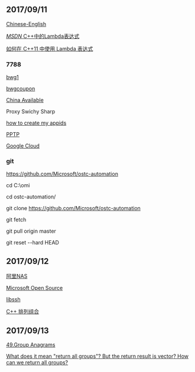 ## 2017/09/11

[Chinese-English](http://blog.sina.com.cn/s/blog_13126dbc20102vtxk.html)

[*MSDN* C++中的Lambda表达式](https://msdn.microsoft.com/zh-cn/library/dd293608.aspx)

[如何在 C++11 中使用 Lambda 表达式](http://www.oracle.com/technetwork/cn/articles/servers-storage-dev/howto-use-lambda-exp-cpp11-2189895-zhs.html)

### 7788

[bwg1](http://bwg1.net/)

[bwgcoupon](http://www.bandwagonhost.net/coupon)

[China Available](https://bwh1.net/clientarea.php)

Proxy Swichy Sharp

[how to create my appids](https://github.com/XX-net/XX-Net/wiki/how-to-create-my-appids)

[PPTP](http://www.richardyau.com/?p=294)

[Google Cloud](https://console.cloud.google.com/freetrial?page=1)

### git 
https://github.com/Microsoft/ostc-automation

cd C:\omi

cd ostc-automation/

git clone https://github.com/Microsoft/ostc-automation

git fetch

git pull origin master

git reset --hard HEAD

## 2017/09/12

[阿里NAS](https://cn.aliyun.com/product/nas)

[Microsoft Open Source](https://opensource.microsoft.com/)

[libssh](https://www.libssh.org/)

[C++ 排列组合](https://segmentfault.com/a/1190000002486075)

## 2017/09/13

[49.Group Anagrams](https://leetcode.com/problems/group-anagrams/description/)

[What does it mean "return all groups"? But the return result is vector<string>? How can we return all groups?](https://discuss.leetcode.com/topic/307/what-does-it-mean-return-all-groups-but-the-return-result-is-vector-string-how-can-we-return-all-groups/2)






